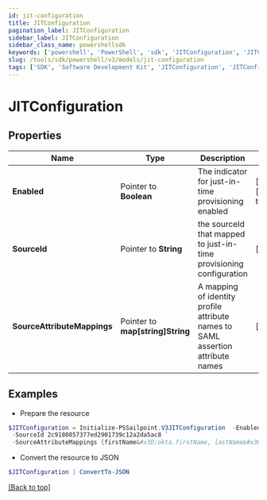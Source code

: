 ```yaml
---
id: jit-configuration
title: JITConfiguration
pagination_label: JITConfiguration
sidebar_label: JITConfiguration
sidebar_class_name: powershellsdk
keywords: ['powershell', 'PowerShell', 'sdk', 'JITConfiguration', 'JITConfiguration'] 
slug: /tools/sdk/powershell/v3/models/jit-configuration
tags: ['SDK', 'Software Development Kit', 'JITConfiguration', 'JITConfiguration']
---
```



# JITConfiguration

## Properties

Name | Type | Description | Notes
------------ | ------------- | ------------- | -------------
**Enabled** |  Pointer to **Boolean** | The indicator for just-in-time provisioning enabled | [optional] [default to $false]
**SourceId** |  Pointer to **String** | the sourceId that mapped to just-in-time provisioning configuration | [optional] 
**SourceAttributeMappings** |  Pointer to **map[string]String** | A mapping of identity profile attribute names to SAML assertion attribute names | [optional] 

## Examples

- Prepare the resource
```powershell
$JITConfiguration = Initialize-PSSailpoint.V3JITConfiguration  -Enabled false `
 -SourceId 2c9180857377ed2901739c12a2da5ac8 `
 -SourceAttributeMappings {firstName&#x3D;okta.firstName, lastName&#x3D;okta.lastName, email&#x3D;okta.email}
```

- Convert the resource to JSON
```powershell
$JITConfiguration | ConvertTo-JSON
```


[[Back to top]](#) 

